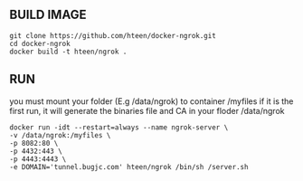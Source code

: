 ## BUILD IMAGE
```
git clone https://github.com/hteen/docker-ngrok.git
cd docker-ngrok
docker build -t hteen/ngrok .
```
## RUN
you must mount your folder (E.g /data/ngrok) to container /myfiles
if it is the first run, it will generate the binaries file and CA in your floder /data/ngrok
```
docker run -idt --restart=always --name ngrok-server \
-v /data/ngrok:/myfiles \
-p 8082:80 \
-p 4432:443 \
-p 4443:4443 \
-e DOMAIN='tunnel.bugjc.com' hteen/ngrok /bin/sh /server.sh

```